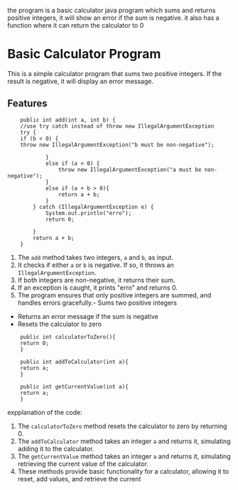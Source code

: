 the program is a basic calculator java program which sums and returns positive integers, it will show an error if the sum is negative. it also has a function where it can return the calculator to 0
# Basic Calculator Program
This is a simple calculator program that sums two positive integers. If the result is negative, it will display an error message.
## Features

```
    public int add(int a, int b) {
    //use try catch instead of throw new IllegalArgumentException
    try {
    if (b < 0) {
    throw new IllegalArgumentException("b must be non-negative");

            }
            else if (a < 0) {
                throw new IllegalArgumentException("a must be non-negative");
            }
            else if (a + b > 0){
                return a + b;
            }
        } catch (IllegalArgumentException e) {
            System.out.println("erro");
            return 0;

        }
        return a + b;
    }
```
1. The `add` method takes two integers, `a` and `b`, as input.
2. It checks if either `a` or `b` is negative. If so, it throws an `IllegalArgumentException`.
3. If both integers are non-negative, it returns their sum.
4. If an exception is caught, it prints "erro" and returns 0.
5. The program ensures that only positive integers are summed, and handles errors gracefully.- Sums two positive integers
- Returns an error message if the sum is negative
- Resets the calculator to zero
```
    public int calculatorToZero(){
    return 0;
    }

    public int addToCalculator(int a){
    return a;
    }

    public int getCurrentValue(int a){
    return a;
    }
```    
expplanation of the code:
1. The `calculatorToZero` method resets the calculator to zero by returning 0.
2. The `addToCalculator` method takes an integer `a` and returns it, simulating adding it to the calculator.
3. The `getCurrentValue` method takes an integer `a` and returns it, simulating retrieving the current value of the calculator.
4. These methods provide basic functionality for a calculator, allowing it to reset, add values, and retrieve the current